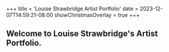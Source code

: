 +++
title = 'Louise Strawbridge Artist Portfolio'
date = 2023-12-07T14:59:21-08:00
showChristmasOverlay = true 
+++
## Welcome to Louise Strawbridge's Artist Portfolio. 
<!-- {{< figure align=center src="/images/louisestrawbridge.png" >}} -->